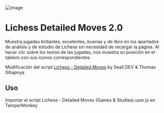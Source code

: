 ![image](https://github.com/user-attachments/assets/df8b868e-04d3-4c45-b251-990304d52f56)

# Lichess Detailed Moves 2.0
Muestra jugadas brillantes, excelentes, buenas y de libro en los apartados de análisis y de estudio de Lichess sin necesidad de recargar la página. 
Al hacer clic sobre los textos de las jugadas, nos muestra su posición en el tablero con sus iconos correspondientes.

Modificación del script [Lichess - Detailed Moves](https://github.com/sealldeveloper/lichess-detailed-moves) by Seall.DEV & Thomas Sihapnya

## Uso
Importar el script Lichess - Detailed Moves (Games & Studies).user.js en TamperMonkey
